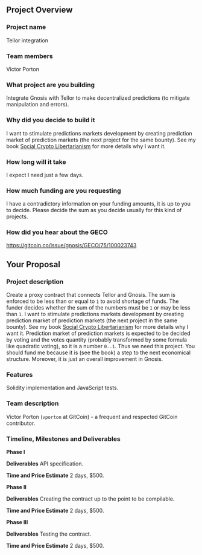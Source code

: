 ## Project Overview

### Project name
Tellor integration
### Team members 
Victor Porton
### What project are you building 
Integrate Gnosis with Tellor to make decentralized predictions (to mitigate manipulation and errors).
### Why did you decide to build it 
I want to stimulate predictions markets development by creating prediction market of prediction markets (the next project for the same bounty). See my book [Social Crypto Libertarianism](https://leanpub.com/socialcrypto) for more details why I want it.
### How long will it take 
I expect I need just a few days.
### How much funding are you requesting  
I have a contradictory information on your funding amounts, it is up to you to decide. Please decide the sum as you decide usually for this kind of projects.
### How did you hear about the GECO
https://gitcoin.co/issue/gnosis/GECO/75/100023743

## Your Proposal 
### Project description
Create a proxy contract that connects Tellor and Gnosis. The sum is enforced to be less than or equal to `1` to avoid shortage of funds. The funder decides whether the sum of the numbers must be `1` or may be less than `1`.
I want to stimulate predictions markets development by creating prediction market of prediction markets (the next project in the same bounty). See my book [Social Crypto Libertarianism](https://leanpub.com/socialcrypto) for more details why I want it. Prediction market of prediction markets is expected to be decided by voting and the votes quantity (probably transformed by some formula like quadratic voting), so it is a number `0..1`. Thus we need this project. You should fund me because it is (see the book) a step to the next economical structure. Moreover, it is just an overall improvement in Gnosis.
### Features
Solidity implementation and JavaScript tests.
### Team description
Victor Porton (`vporton` at GitCoin) - a frequent and respected GitCoin contributor.
### Timeline, Milestones and Deliverables
**Phase I**

**Deliverables**
API specification.

**Time and Price Estimate**
2 days, $500.

**Phase II**

**Deliverables**
Creating the contract up to the point to be compilable.

**Time and Price Estimate**
2 days, $500.

**Phase III**

**Deliverables**
Testing the contract.

**Time and Price Estimate**
2 days, $500.